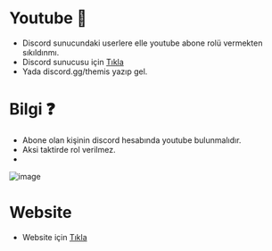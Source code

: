 # Youtube 👋

- Discord sunucundaki userlere elle youtube abone rolü vermekten sıkıldınmı.
- Discord sunucusu için [Tıkla](https://skydev.com.tr/discord)
- Yada discord.gg/themis yazıp gel.

# Bilgi ❓

- Abone olan kişinin discord hesabında youtube bulunmalıdır.
- Aksi taktirde rol verilmez.
- 
 ![image](https://github.com/This-null/discord-null-youtube/assets/60463845/c4a737cb-df19-4ece-81d4-e0cce7d4207d)


# Website

- Website için [Tıkla](https://skydev.com.tr)
